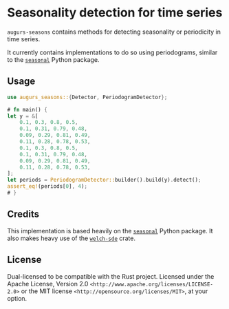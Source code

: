 # Seasonality detection for time series

`augurs-seasons` contains methods for detecting seasonality or periodicity in time series.

It currently contains implementations to do so using periodograms, similar to the [`seasonal`] Python package.

## Usage

```rust
use augurs_seasons::{Detector, PeriodogramDetector};

# fn main() {
let y = &[
    0.1, 0.3, 0.8, 0.5,
    0.1, 0.31, 0.79, 0.48,
    0.09, 0.29, 0.81, 0.49,
    0.11, 0.28, 0.78, 0.53,
    0.1, 0.3, 0.8, 0.5,
    0.1, 0.31, 0.79, 0.48,
    0.09, 0.29, 0.81, 0.49,
    0.11, 0.28, 0.78, 0.53,
];
let periods = PeriodogramDetector::builder().build(y).detect();
assert_eq!(periods[0], 4);
# }
```

## Credits

This implementation is based heavily on the [`seasonal`] Python package.
It also makes heavy use of the [`welch-sde`] crate.

[`seasonal`]: https://github.com/welch/seasonal
[`welch-sde`]: https://crates.io/crates/welch-sde

## License

Dual-licensed to be compatible with the Rust project.
Licensed under the Apache License, Version 2.0 `<http://www.apache.org/licenses/LICENSE-2.0>` or the MIT license `<http://opensource.org/licenses/MIT>`, at your option.
